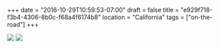+++
date = "2016-10-29T10:59:53-07:00"
draft = false
title = "e929f718-f3b4-4306-8b0c-f68a4f6174b8"
location = "California"
tags = ["on-the-road"]
+++

![](https://d17enza3bfujl8.cloudfront.net/20161028_01_163.jpg)
![](https://d17enza3bfujl8.cloudfront.net/20161028_01_341.jpg)
